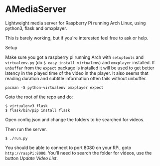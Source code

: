 AMediaServer
============

Lightweight media server for Raspberry Pi running Arch Linux, using python3, flask and omxplayer.

This is barely working, but if you're interested feel free to ask or help.

Setup

Make sure you got a raspberry pi running Arch with `setuptools` and `virtualenv.py` (do `$ easy_install virtualenv`) and `omxplayer` installed.
If `unbuffer` from the `expect` package is installed it will be used to get better latency in the played time of the video in the player. It also seems that reading duration and subtitle information often fails without unbuffer.
```
pacman -S python-virtualenv omxplayer expect
```

Goto the root of the repo and do:
```
$ virtualenv3 flask
$ flask/bin/pip install flask
```
Open config.json and change the folders to be searched for videos.

Then run the server.
```
$ ./run.py
```

You should be able to connect to port 8080 on your RPi, goto `http://raspPi:8080`. You'll need to search the folder for videos, use the button *Update Video List*.
